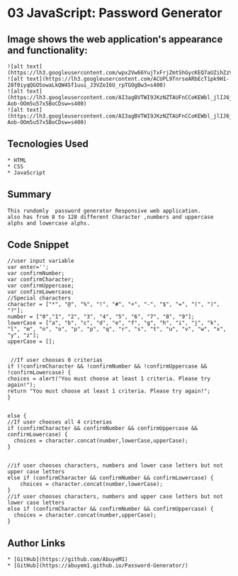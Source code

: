 # 03 JavaScript: Password Generator

  ## Image shows the web application's appearance and functionality:

    ![alt text](https://lh3.googleusercontent.com/wpx2Vw66YujTxFrjZmtShGycKEQ7aUZihZzV2MoeXLw2x4S1DV0rr82Le19n6gOd6ZHQ9g=s400)
    ![alt text](https://lh3.googleusercontent.com/ACUPL9TnrseARbEcT1pk9H1-28f0iyqQGOSowaLkQW4Sf1uui_J3VZeI6U_rpTGOgBw3=s400)
    ![alt text](https://lh3.googleusercontent.com/AI3agBVTWI9JKzNZTAUFnCCoKEWbl_jlIJ6jnQ2ECTp305uaCw-Aob-OOm5u57x5BoCDsw=s400)
    ![alt text](https://lh3.googleusercontent.com/AI3agBVTWI9JKzNZTAUFnCCoKEWbl_jlIJ6jnQ2ECTp305uaCw-Aob-OOm5u57x5BoCDsw=s400)

   ## Tecnologies Used

    * HTML
    * CSS
    * JavaScript

  ## Summary

    This rundomly  password generator Responsive web application.
    also has from 8 to 128 different Character ,numbers and uppercase alphs and lowercase alphs.





  ## Code Snippet 
    

    //user input variable
    var enter='';
    var confirmNumber;
    var confirmCharacter;
    var confirmUppercase;
    var confirmLowercase;
    //Special characters
    character = ["*", "@", "%", "!", "#", "+", "-", "$", "=", "(", ")", "?"];
    number = ["0","1", "2", "3", "4", "5", "6", "7", "8", "9"];
    lowerCase = ["a", "b", "c", "d", "e", "f", "g", "h", "i", "j", "k", "l", "m", "n", "o", "p", "p", "q", "r", "s", "t", "u", "v", "w", "x",  "y", "z"];
    upperCase = [];


     //If user chooses 0 criterias 
    if (!confirmCharacter && !confirmNumber && !confirmUppercase && !confirmLowercase) {
    choices = alert("You must choose at least 1 criteria. Please try again!");
    return "You must choose at least 1 criteria. Please try again!"; 
    }
  
  
    else {
    //If user chooses all 4 criterias 
    if (confirmCharacter && confirmNumber && confirmUppercase && confirmLowercase) {
      choices = character.concat(number,lowerCase,upperCase);
    }
    
    
    //if user chooses characters, numbers and lower case letters but not upper case letters
    else if (confirmCharacter && confirmNumber && confirmLowercase) {
        choices = character.concat(number,lowerCase);
    }
    //if user chooses characters, numbers and upper case letters but not lower case letters
    else if (confirmCharacter && confirmNumber && confirmUppercase) {
      choices = character.concat(number,upperCase);
    }



  ## Author Links
      
    * [GitHub](https://github.com/AbuyeM1)
    * [GitHub](https://abuyem1.github.io/Password-Generator/)
 



































